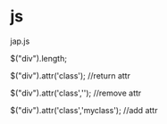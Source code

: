 # js
jap.js

$("div").length;

$("div").attr('class'); //return attr

$("div").attr('class',''); //remove attr

$("div").attr('class','myclass'); //add attr

